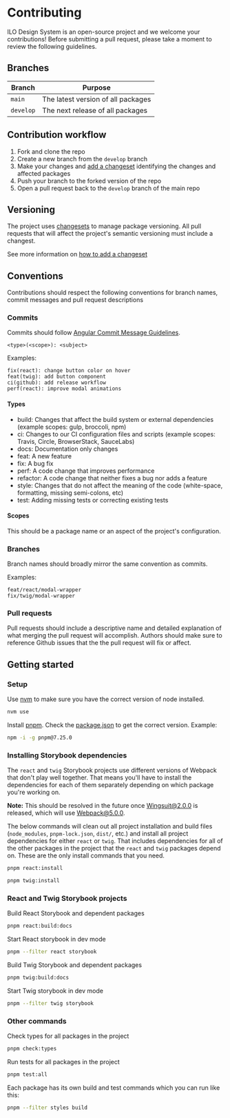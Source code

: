 # Contributing

ILO Design System is an open-source project and we welcome your contributions! Before submitting a pull request, please take a moment to review the following guidelines.

## Branches

| Branch    | Purpose                            |
| --------- | ---------------------------------- |
| `main`    | The latest version of all packages |
| `develop` | The next release of all packages   |

## Contribution workflow

1. Fork and clone the repo
2. Create a new branch from the `develop` branch
3. Make your changes and [add a changeset](#versioning) identifying the changes and affected packages
4. Push your branch to the forked version of the repo
5. Open a pull request back to the `develop` branch of the main repo

## Versioning

The project uses [changesets](https://github.com/changesets/changesets) to manage package versioning. All pull requests that will affect the project's semantic versioning must include a changest.

See more information on [how to add a changeset](https://github.com/changesets/changesets/blob/main/docs/adding-a-changeset.md)

## Conventions

Contributions should respect the following conventions for branch names, commit messages and pull request descriptions

### Commits

Commits should follow [Angular Commit Message Guidelines](https://github.com/angular/angular/blob/22b96b9/CONTRIBUTING.md#commit).

```
<type>(<scope>): <subject>
```

Examples:

```
fix(react): change button color on hover
feat(twig): add button component
ci(github): add release workflow
perf(react): improve modal animations
```

#### Types

- build: Changes that affect the build system or external dependencies (example scopes: gulp, broccoli, npm)
- ci: Changes to our CI configuration files and scripts (example scopes: Travis, Circle, BrowserStack, SauceLabs)
- docs: Documentation only changes
- feat: A new feature
- fix: A bug fix
- perf: A code change that improves performance
- refactor: A code change that neither fixes a bug nor adds a feature
- style: Changes that do not affect the meaning of the code (white-space, formatting, missing semi-colons, etc)
- test: Adding missing tests or correcting existing tests

#### Scopes

This should be a package name or an aspect of the project's configuration.

### Branches

Branch names should broadly mirror the same convention as commits.

Examples:

```
feat/react/modal-wrapper
fix/twig/modal-wrapper
```

### Pull requests

Pull requests should include a descriptive name and detailed explanation of what merging the pull request will accomplish. Authors should make sure to reference Github issues that the the pull request will fix or affect.

## Getting started

### Setup

Use [nvm](https://github.com/nvm-sh/nvm) to make sure you have the correct version of node installed.

```bash
nvm use
```

Install [pnpm](https://pnpm.io/). Check the [package.json]([../package.json](https://github.com/international-labour-organization/designsystem/blob/1de14fe3a6c3edb8991720b189a870f2f132fc73/package.json#L9)) to get the correct version. Example:

```bash
npm -i -g pnpm@7.25.0
```

### Installing Storybook dependencies

The `react` and `twig` Storybook projects use different versions of Webpack that don't play well together. That means you'll have to install the dependencies for each of them separately depending on which package you're working on.

**Note:** This should be resolved in the future once [Wingsuit@2.0.0](https://github.com/wingsuit-designsystem/wingsuit) is released, which will use Webpack@5.0.0. 

The below commands will clean out all project installation and build files (`node_modules`, `pnpm-lock.json`, `dist/`, etc.) and install all project dependencies for either `react` or `twig`. That includes dependencies for all of the other packages in the project that the `react` and `twig` packages depend on. These are the only install commands that you need.

```bash
pnpm react:install
```

```bash
pnpm twig:install
```

### React and Twig Storybook projects

Build React Storybook and dependent packages

```bash
pnpm react:build:docs
```

Start React storybook in dev mode

```bash
pnpm --filter react storybook
```

Build Twig Storybook and dependent packages
```bash
pnpm twig:build:docs
```

Start Twig storybook in dev mode

```bash
pnpm --filter twig storybook
```

### Other commands

Check types for all packages in the project

```bash
pnpm check:types
```

Run tests for all packages in the project
```bash
pnpm test:all
```

Each package has its own build and test commands which you can run like this:

```bash
pnpm --filter styles build
```
